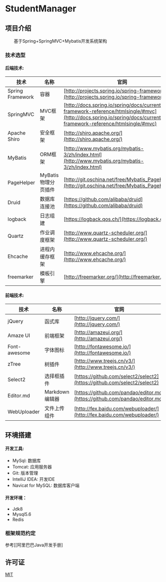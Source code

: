# StudentManager

## 项目介绍

　　基于Spring+SpringMVC+Mybatis开发系统架构

### 技术选型

#### 后端技术:
技术 | 名称 | 官网
----|------|----
Spring Framework | 容器  | [http://projects.spring.io/spring-framework/](http://projects.spring.io/spring-framework/)
SpringMVC | MVC框架  | [http://docs.spring.io/spring/docs/current/spring-framework-reference/htmlsingle/#mvc](http://docs.spring.io/spring/docs/current/spring-framework-reference/htmlsingle/#mvc)
Apache Shiro | 安全框架  | [http://shiro.apache.org/](http://shiro.apache.org/)
MyBatis | ORM框架  | [http://www.mybatis.org/mybatis-3/zh/index.html](http://www.mybatis.org/mybatis-3/zh/index.html)
PageHelper | MyBatis物理分页插件  | [http://git.oschina.net/free/Mybatis_PageHelper](http://git.oschina.net/free/Mybatis_PageHelper)
Druid | 数据库连接池  | [https://github.com/alibaba/druid](https://github.com/alibaba/druid)
logback | 日志组建 | [https://logback.qos.ch/](https://logback.qos.ch/)
Quartz | 作业调度框架  | [http://www.quartz-scheduler.org/](http://www.quartz-scheduler.org/)
Ehcache | 进程内缓存框架  | [http://www.ehcache.org/](http://www.ehcache.org/)
freemarker | 模板引擎  | [http://freemarker.org/](http://freemarker.org/)

#### 前端技术:
技术 | 名称 | 官网
----|------|----
jQuery | 函式库  | [http://jquery.com/](http://jquery.com/)
Amaze UI | 前端框架  | [http://amazeui.org/](http://amazeui.org/)
Font-awesome | 字体图标  | [http://fontawesome.io/](http://fontawesome.io/)
zTree | 树插件  | [http://www.treejs.cn/v3/](http://www.treejs.cn/v3/)
Select2 | 选择框插件  | [https://github.com/select2/select2](https://github.com/select2/select2)
Editor.md | Markdown编辑器  | [https://github.com/pandao/editor.md](https://github.com/pandao/editor.md)
WebUploader | 文件上传组件 | [http://fex.baidu.com/webuploader/](http://fex.baidu.com/webuploader/)

## 环境搭建

#### 开发工具:
- MySql: 数据库
- Tomcat: 应用服务器
- Git: 版本管理
- IntelliJ IDEA: 开发IDE
- Navicat for MySQL: 数据库客户端

#### 开发环境：
- Jdk8
- Mysql5.6
- Redis

### 框架规范约定
参考[[阿里巴巴Java开发手册]


## 许可证

[MIT](http://opensource.org/licenses/MIT "MIT")